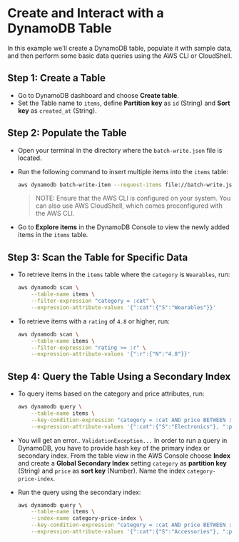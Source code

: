 # Create and Interact with a DynamoDB Table

In this example we'll create a DynamoDB table, populate it with sample data, and then perform some basic data queries using the AWS CLI or CloudShell.

## Step 1: Create a Table

- Go to DynamoDB dashboard and choose **Create table**.
- Set the Table name to `items`, define **Partition key** as `id` (String) and **Sort key** as `created_at` (String).

## Step 2: Populate the Table

- Open your terminal in the directory where the `batch-write.json` file is located.
- Run the following command to insert multiple items into the `items` table:

  ```bash
  aws dynamodb batch-write-item --request-items file://batch-write.json
  ```

  > NOTE: Ensure that the AWS CLI is configured on your system. You can also use AWS CloudShell, which comes preconfigured with the AWS CLI.

- Go to **Explore items** in the DynamoDB Console to view the newly added items in the `items` table.

## Step 3: Scan the Table for Specific Data

- To retrieve items in the `items` table where the `category` is `Wearables`, run:

  ```bash
  aws dynamodb scan \
      --table-name items \
      --filter-expression "category = :cat" \
      --expression-attribute-values '{":cat":{"S":"Wearables"}}'
  ```

- To retrieve items with a `rating` of `4.8` or higher, run:

  ```bash
  aws dynamodb scan \
      --table-name items \
      --filter-expression "rating >= :r" \
      --expression-attribute-values '{":r":{"N":"4.8"}}'
  ```

## Step 4: Query the Table Using a Secondary Index

- To query items based on the category and price attributes, run:

  ```bash
  aws dynamodb query \
      --table-name items \
      --key-condition-expression "category = :cat AND price BETWEEN :price1 AND :price2" \
      --expression-attribute-values '{":cat":{"S":"Electronics"}, ":price1":{"N":"20"}, ":price2":{"N":"30"}}'
  ```

- You will get an error.. `ValidationException...` In order to run a query in DynamoDB, you have to provide hash key of the primary index or secondary index. From the table view in the AWS Console choose **Index** and create a **Global Secondary Index** setting `category` as **partition key** (String) and `price` as **sort key** (Number). Name the index `category-price-index`.

- Run the query using the secondary index:

  ```bash
  aws dynamodb query \
      --table-name items \
      --index-name category-price-index \
      --key-condition-expression "category = :cat AND price BETWEEN :price1 AND :price2" \
      --expression-attribute-values '{":cat":{"S":"Accessories"}, ":price1":{"N":"20"}, ":price2":{"N":"30"}}'
  ```
